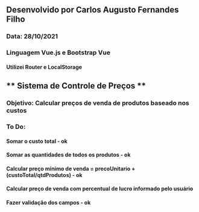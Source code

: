 ## Desenvolvido por Carlos Augusto Fernandes Filho
### Data: 28/10/2021

### Linguagem Vue.js e Bootstrap Vue
#### Utilizei Router e LocalStorage

## ** Sistema de Controle de Preços ** #

### Objetivo: Calcular preços de venda de produtos baseado nos custos

### To Do: 
#### Somar o custo total - ok
#### Somar as quantidades de todos os produtos - ok
#### Calcular preço mínimo de venda = precoUnitario +(custoTotal/qtdProdutos) - ok
#### Calcular preço de venda com percentual de lucro informado pelo usuário
#### Fazer validação dos campos - ok


